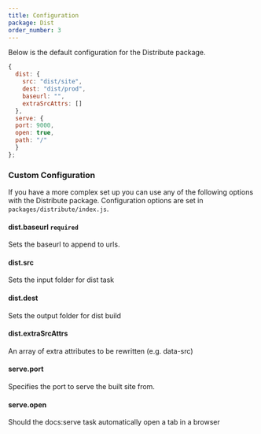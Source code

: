 ```yaml
---
title: Configuration
package: Dist
order_number: 3
---
```

Below is the default configuration for the Distribute package.

```js
{
  dist: {
    src: "dist/site",
    dest: "dist/prod",
    baseurl: "",
    extraSrcAttrs: []
  },
  serve: {
  port: 9000,
  open: true,
  path: "/"
  }
};
```

### Custom Configuration

If you have a more complex set up you can use any of the following options with the Distribute package.  Configuration options are set in `packages/distribute/index.js`.

#### dist.baseurl `required` 

Sets the baseurl to append to urls.

#### dist.src

Sets the input folder for dist task

#### dist.dest

Sets the output folder for dist build

#### dist.extraSrcAttrs

An array of extra attributes to be rewritten (e.g. data-src)

#### serve.port

Specifies the port to serve the built site from.

#### serve.open

Should the docs:serve task automatically open a tab in a browser